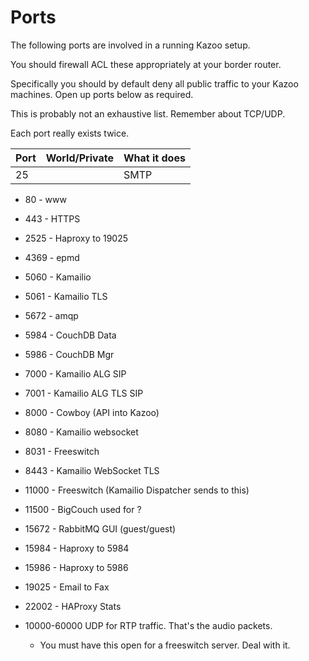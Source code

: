 # Ports

The following ports are involved in a running Kazoo setup.

You should firewall ACL these appropriately at your border router.

Specifically you should by default deny all public traffic to your Kazoo machines.  Open up ports below as required.

This is probably not an exhaustive list.  Remember about TCP/UDP.

Each port really exists twice.


| Port | World/Private | What it does        |
|--------------|--------|------------------------------------|
| 25 | | SMTP
* 80 - www
* 443 - HTTPS
* 2525 - Haproxy to 19025
* 4369 - epmd
* 5060 - Kamailio
* 5061 - Kamailio TLS
* 5672 - amqp 
* 5984 - CouchDB Data
* 5986 - CouchDB Mgr
* 7000 - Kamailio ALG SIP
* 7001 - Kamailio ALG TLS SIP
* 8000 - Cowboy (API into Kazoo)
* 8080 - Kamailio websocket
* 8031 - Freeswitch
* 8443 - Kamailio WebSocket TLS
* 11000 - Freeswitch (Kamailio Dispatcher sends to this)
* 11500 - BigCouch used for ?
* 15672 - RabbitMQ GUI (guest/guest)
* 15984 - Haproxy to 5984
* 15986 - Haproxy to 5986
* 19025 - Email to Fax
* 22002 - HAProxy Stats 

* 10000-60000 UDP for RTP traffic.  That's the audio packets.
  * You must have this open for a freeswitch server.  Deal with it.
  
